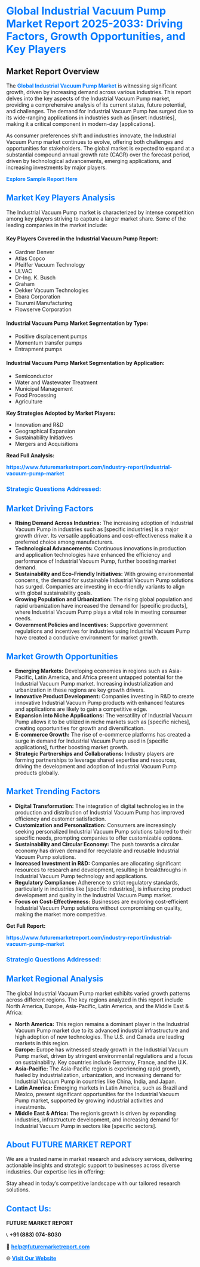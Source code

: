 <h1 style="color: #007BFF;">Global Industrial Vacuum Pump Market Report 2025-2033: Driving Factors, Growth Opportunities, and Key Players</h1>

<section id="overview">
<h2>Market Report Overview</h2>
<p>The <a href="https://www.futuremarketreport.com/industry-report/industrial-vacuum-pump-market" style="color: #007BFF; text-decoration: none;"><strong>Global Industrial Vacuum Pump Market</strong></a> is witnessing significant growth, driven by increasing demand across various industries. This report delves into the key aspects of the Industrial Vacuum Pump market, providing a comprehensive analysis of its current status, future potential, and challenges. The demand for Industrial Vacuum Pump has surged due to its wide-ranging applications in industries such as [insert industries], making it a critical component in modern-day [applications].</p>
<p>As consumer preferences shift and industries innovate, the Industrial Vacuum Pump market continues to evolve, offering both challenges and opportunities for stakeholders. The global market is expected to expand at a substantial compound annual growth rate (CAGR) over the forecast period, driven by technological advancements, emerging applications, and increasing investments by major players.</p>
</section>

<section id="overview">
<p><a href="https://www.futuremarketreport.com/request-sample/reportId=63318" style="color: #007BFF; text-decoration: none;"><strong>Explore Sample Report Here</strong></a></p>
</section>

<section id="key-players">
<h2 style="color: #007BFF;">Market Key Players Analysis</h2>
<p>The Industrial Vacuum Pump market is characterized by intense competition among key players striving to capture a larger market share. Some of the leading companies in the market include:</p>
<h4>Key Players Covered in the Industrial Vacuum Pump Report:</h4>
<ul><li>Gardner Denver</li><li>Atlas Copco</li><li>Pfeiffer Vacuum Technology</li><li>ULVAC</li><li>Dr-Ing. K. Busch</li><li>Graham</li><li>Dekker Vacuum Technologies</li><li>Ebara Corporation</li><li>Tsurumi Manufacturing</li><li>Flowserve Corporation</li></ul>
<h4>Industrial Vacuum Pump Market Segmentation by Type:</h4>
<ul><li>Positive displacement pumps</li><li>Momentum transfer pumps</li><li>Entrapment pumps</li></ul>

<h4>Industrial Vacuum Pump Market Segmentation by Application:</h4>
<ul><li>Semiconductor</li><li>Water and Wastewater Treatment</li><li>Municipal Management</li><li>Food Processing</li><li>Agriculture</li></ul>
<p><strong>Key Strategies Adopted by Market Players:</strong></p>
<ul>
<li>Innovation and R&D</li>
<li>Geographical Expansion</li>
<li>Sustainability Initiatives</li>
<li>Mergers and Acquisitions</li>
</ul>
</section>

<section>
<p><strong>Read Full Analysis: </strong></p><a href="https://www.futuremarketreport.com/industry-report/industrial-vacuum-pump-market" style="color: #007BFF; text-decoration: none;"><strong>https://www.futuremarketreport.com/industry-report/industrial-vacuum-pump-market</strong></a>
<h3 style="color: #007BFF;">Strategic Questions Addressed:</h3>
</section>

<section id="driving-factors">
<h2 style="color: #007BFF;">Market Driving Factors</h2>
<ul>
<li><strong>Rising Demand Across Industries:</strong> The increasing adoption of Industrial Vacuum Pump in industries such as [specific industries] is a major growth driver. Its versatile applications and cost-effectiveness make it a preferred choice among manufacturers.</li>
<li><strong>Technological Advancements:</strong> Continuous innovations in production and application technologies have enhanced the efficiency and performance of Industrial Vacuum Pump, further boosting market demand.</li>
<li><strong>Sustainability and Eco-Friendly Initiatives:</strong> With growing environmental concerns, the demand for sustainable Industrial Vacuum Pump solutions has surged. Companies are investing in eco-friendly variants to align with global sustainability goals.</li>
<li><strong>Growing Population and Urbanization:</strong> The rising global population and rapid urbanization have increased the demand for [specific products], where Industrial Vacuum Pump plays a vital role in meeting consumer needs.</li>
<li><strong>Government Policies and Incentives:</strong> Supportive government regulations and incentives for industries using Industrial Vacuum Pump have created a conducive environment for market growth.</li>
</ul>
</section>

<section id="growth-opportunities">
<h2 style="color: #007BFF;">Market Growth Opportunities</h2>
<ul>
<li><strong>Emerging Markets:</strong> Developing economies in regions such as Asia-Pacific, Latin America, and Africa present untapped potential for the Industrial Vacuum Pump market. Increasing industrialization and urbanization in these regions are key growth drivers.</li>
<li><strong>Innovative Product Development:</strong> Companies investing in R&D to create innovative Industrial Vacuum Pump products with enhanced features and applications are likely to gain a competitive edge.</li>
<li><strong>Expansion into Niche Applications:</strong> The versatility of Industrial Vacuum Pump allows it to be utilized in niche markets such as [specific niches], creating opportunities for growth and diversification.</li>
<li><strong>E-commerce Growth:</strong> The rise of e-commerce platforms has created a surge in demand for Industrial Vacuum Pump used in [specific applications], further boosting market growth.</li>
<li><strong>Strategic Partnerships and Collaborations:</strong> Industry players are forming partnerships to leverage shared expertise and resources, driving the development and adoption of Industrial Vacuum Pump products globally.</li>
</ul>
</section>

<section id="trending-factors">
<h2 style="color: #007BFF;">Market Trending Factors</h2>
<ul>
<li><strong>Digital Transformation:</strong> The integration of digital technologies in the production and distribution of Industrial Vacuum Pump has improved efficiency and customer satisfaction.</li>
<li><strong>Customization and Personalization:</strong> Consumers are increasingly seeking personalized Industrial Vacuum Pump solutions tailored to their specific needs, prompting companies to offer customizable options.</li>
<li><strong>Sustainability and Circular Economy:</strong> The push towards a circular economy has driven demand for recyclable and reusable Industrial Vacuum Pump solutions.</li>
<li><strong>Increased Investment in R&D:</strong> Companies are allocating significant resources to research and development, resulting in breakthroughs in Industrial Vacuum Pump technology and applications.</li>
<li><strong>Regulatory Compliance:</strong> Adherence to strict regulatory standards, particularly in industries like [specific industries], is influencing product development and quality in the Industrial Vacuum Pump market.</li>
<li><strong>Focus on Cost-Effectiveness:</strong> Businesses are exploring cost-efficient Industrial Vacuum Pump solutions without compromising on quality, making the market more competitive.</li>
</ul>
</section>

<section>
<p><strong>Get Full Report: </strong></p><a href="https://www.futuremarketreport.com/industry-report/industrial-vacuum-pump-market" style="color: #007BFF; text-decoration: none;"><strong>https://www.futuremarketreport.com/industry-report/industrial-vacuum-pump-market</strong></a>
<h3 style="color: #007BFF;">Strategic Questions Addressed:</h3>
</section>


<section id="regional-analysis">
<h2 style="color: #007BFF;">Market Regional Analysis</h2>
<p>The global Industrial Vacuum Pump market exhibits varied growth patterns across different regions. The key regions analyzed in this report include North America, Europe, Asia-Pacific, Latin America, and the Middle East & Africa:</p>
<ul>
<li><strong>North America:</strong> This region remains a dominant player in the Industrial Vacuum Pump market due to its advanced industrial infrastructure and high adoption of new technologies. The U.S. and Canada are leading markets in this region.</li>
<li><strong>Europe:</strong> Europe has witnessed steady growth in the Industrial Vacuum Pump market, driven by stringent environmental regulations and a focus on sustainability. Key countries include Germany, France, and the U.K.</li>
<li><strong>Asia-Pacific:</strong> The Asia-Pacific region is experiencing rapid growth, fueled by industrialization, urbanization, and increasing demand for Industrial Vacuum Pump in countries like China, India, and Japan.</li>
<li><strong>Latin America:</strong> Emerging markets in Latin America, such as Brazil and Mexico, present significant opportunities for the Industrial Vacuum Pump market, supported by growing industrial activities and investments.</li>
<li><strong>Middle East & Africa:</strong> The region’s growth is driven by expanding industries, infrastructure development, and increasing demand for Industrial Vacuum Pump in sectors like [specific sectors].</li>
</ul>
</section>

<footer>
<h2 style="color: #007BFF;">About FUTURE MARKET REPORT</h2>
<p>We are a trusted name in market research and advisory services, delivering actionable insights and strategic support to businesses across diverse industries. Our expertise lies in offering:</p>

<p>Stay ahead in today’s competitive landscape with our tailored research solutions.</p>

<h2 style="color: #007BFF;">Contact Us:</h2>
<p><strong>FUTURE MARKET REPORT</strong></p>
<p>📞 <strong>+91 (883) 074-8030</strong></p>
<p>📧 <strong><a href="mailto:help@futuremarketreport.com" style="color: #007BFF;">help@futuremarketreport.com</a></strong></p>
<p>🌐 <strong><a href="https://www.futuremarketreport.com/" style="color: #007BFF;">Visit Our Website</a></strong></p>
</footer>